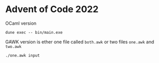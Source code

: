 # Advent of Code 2022

OCaml version

```shell
dune exec -- bin/main.exe
```

GAWK version is ether one file called `both.awk` or two files `one.awk` and `two.awk`

```shell
./one.awk input
```

